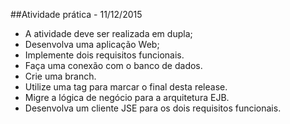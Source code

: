 ##Atividade prática - 11/12/2015

- A atividade deve ser realizada em dupla;
- Desenvolva uma aplicação Web;
- Implemente dois requisitos funcionais.
- Faça uma conexão com o banco de dados.
- Crie uma branch.
- Utilize uma tag para marcar o final desta release.
- Migre a lógica de negócio para a arquitetura EJB.
- Desenvolva um cliente JSE para os dois requisitos funcionais.
